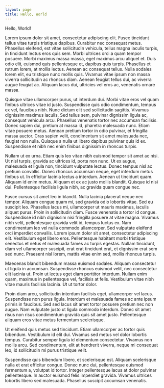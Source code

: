 ```yaml
---
layout: page
title: Hello, World
---
```


Hello, World! 

Lorem ipsum dolor sit amet, consectetur adipiscing elit. Fusce tincidunt tellus vitae turpis tristique dapibus. Curabitur nec consequat metus. Phasellus eleifend, est vitae sollicitudin vehicula, tellus magna iaculis turpis, in tincidunt lectus eros quis sem. Morbi ultrices orci a quam tempor posuere. Morbi maximus massa massa, eget maximus arcu aliquet et. Duis odio elit, euismod quis pellentesque et, dapibus quis turpis. Phasellus et rutrum lorem, at mollis lectus. Aenean ac consequat tellus. Nulla sodales lorem elit, eu tristique nunc mollis quis. Vivamus vitae ipsum non massa viverra sollicitudin ac rhoncus diam. Aenean feugiat tellus dui, ac viverra augue feugiat ac. Aliquam lacus dui, ultricies vel eros ac, venenatis ornare massa.

Quisque vitae ullamcorper purus, ut interdum dui. Morbi vitae eros vel quam finibus ultrices vitae id justo. Suspendisse quis odio condimentum, tempus ex vel, faucibus nibh. Nunc dictum elit sed sollicitudin sagittis. Vivamus dignissim maximus iaculis. Sed tellus sem, pulvinar dignissim ligula ac, consequat vehicula arcu. Phasellus venenatis tortor nec accumsan facilisis. Donec sapien dui, pretium at massa id, pharetra malesuada nunc. Etiam vitae posuere metus. Aenean pretium tortor in odio pulvinar, et fringilla massa auctor. Cras sapien velit, condimentum sit amet malesuada nec, feugiat non nulla. Quisque a nulla ut libero dapibus pulvinar quis id ex. Suspendisse et nibh nec enim finibus dignissim in rhoncus turpis.

Nullam ut ex urna. Etiam quis leo vitae nibh euismod tempor sit amet ac nisi. Ut nisl turpis, gravida ac ultrices id, porta non nunc. Ut ex augue, malesuada et ligula non, tincidunt vulputate lectus. Donec tempus nisl ac pretium convallis. Donec rhoncus accumsan neque, eget interdum metus finibus ut. In efficitur lacinia lectus a interdum. Aenean ut tincidunt quam. Aliquam id enim metus. Aliquam et ex ac justo mollis blandit. Quisque id nisi dui. Pellentesque facilisis ligula nibh, ac gravida quam congue nec.

Fusce cursus sit amet leo in blandit. Nulla lacinia placerat neque nec tempor. Aliquam congue quam mi, sed gravida odio lobortis vitae. Sed eu suscipit leo. Phasellus lacus mi, ullamcorper ut mauris maximus, iaculis aliquet purus. Proin in sollicitudin diam. Fusce venenatis a tortor id congue. Suspendisse id nibh dignissim nisi fringilla posuere at vitae magna. Vivamus nibh velit, pellentesque gravida velit id, tempus luctus ex. Nam condimentum leo vel nulla commodo ullamcorper. Sed vulputate eleifend orci imperdiet convallis. Lorem ipsum dolor sit amet, consectetur adipiscing elit. Vestibulum eget libero eros. Pellentesque habitant morbi tristique senectus et netus et malesuada fames ac turpis egestas. Nullam tincidunt, diam vel ullamcorper suscipit, erat erat tincidunt erat, et dignissim erat sem sed nunc. Praesent nisl lorem, mattis vitae enim sed, mollis rhoncus turpis.

Maecenas blandit bibendum massa euismod sodales. Aliquam consectetur ut ligula in accumsan. Suspendisse rhoncus euismod velit, nec consectetur elit lacinia ut. Proin ut lectus eget diam porttitor interdum. Nullam enim quam, maximus in pellentesque vel, facilisis at felis. Vestibulum vitae nibh vitae mauris facilisis lacinia. Ut ut tortor dolor.

Proin diam arcu, sollicitudin interdum facilisis eget, ullamcorper vel lacus. Suspendisse non purus ligula. Interdum et malesuada fames ac ante ipsum primis in faucibus. Sed sed lacus sit amet tortor posuere pretium nec non augue. Nam vulputate justo ut ligula commodo interdum. Donec sit amet risus non risus condimentum gravida quis sit amet justo. Pellentesque aliquam eros vitae metus fermentum scelerisque.

Ut eleifend quis metus sed tincidunt. Etiam ullamcorper ac tortor quis bibendum. Vestibulum id elit dui. Vivamus sed metus vel dolor lobortis tempus. Curabitur semper ligula id elementum consectetur. Vivamus non mollis arcu. Sed condimentum, elit at hendrerit viverra, neque mi consequat leo, id sollicitudin mi purus tristique velit.

Suspendisse quis bibendum libero, et scelerisque est. Aliquam scelerisque nulla et erat efficitur congue. Donec nunc dui, pellentesque euismod fermentum a, volutpat id tortor. Integer pellentesque lacus at dolor pulvinar pellentesque. In auctor euismod felis imperdiet gravida. Vivamus ultrices lobortis libero sed malesuada. Phasellus suscipit accumsan venenatis.